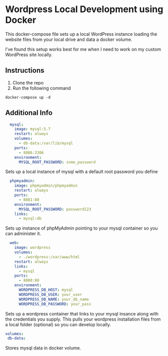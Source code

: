 # Wordpress Local Development using Docker

This docker-compose file sets up a local WordPress instance loading the website files from your local drive and data a docker volume. 

I've found this setup works best for me when I need to work on my custom WordPress site locally. 

## Instructions

1. Clone the repo
2. Run the following command
```
docker-compose up -d
```

## Additional Info

```yml
  mysql:
    image: mysql:5.7
    restart: always
    volumes:
      - db-data:/var/lib/mysql    
    ports:
      - 8086:3306
    environment:
      MYSQL_ROOT_PASSWORD: some_password
```

Sets up a local instance of mysql with a default root password you define

```yml
  phpmyadmin:
    image: phpmyadmin/phpmyadmin
    restart: always
    ports:
      - 8081:80
    environment:
      MYSQL_ROOT_PASSWORD: password123
    links:
      - mysql:db
```

Sets up instance of phpMyAdmin pointing to your mysql container so you can administer it. 

```yml
  web:
    image: wordpress
    volumes:
      - ./wordpress:/var/www/html
    restart: always
    links:
      - mysql
    ports:
      - 8080:80
    environment:
      WORDPRESS_DB_HOST: mysql
      WORDPRESS_DB_USER: your_user
      WORDPRESS_DB_NAME: your_db_name
      WORDPRESS_DB_PASSWORD: your_pass     
```

Sets up a wordpress container that links to your mysql insance along with the credentials you supply. This pulls your wordpress installation files from a local folder (optional) so you can develop locally. 

```yml
volumes:
 db-data:
```

Stores mysql data in docker volume. 